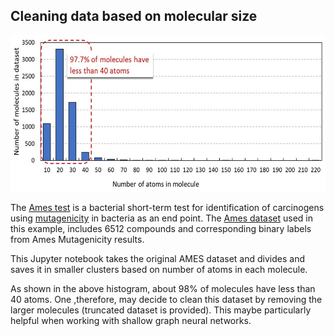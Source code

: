 ## Cleaning data based on molecular size 

<p align="center">
  <img src="https://github.com/hjooya/Chemical-ML-and-DL/blob/main/Cleaning_Data_based_on_Molecular_Size/AMES_Size_Distribution.jpg" width="600" height="250" />
</p>

The [Ames test](https://www.sciencedirect.com/topics/pharmacology-toxicology-and-pharmaceutical-science/ames-test) is a bacterial short-term test for identification of carcinogens using [mutagenicity](https://www.sciencedirect.com/topics/pharmacology-toxicology-and-pharmaceutical-science/mutagenicity) in bacteria as an end point. The [Ames dataset](https://weilab.math.msu.edu/DataLibrary/2D/) used in this example, includes 6512 compounds and corresponding binary labels from Ames Mutagenicity results.

This Jupyter notebook takes the original AMES dataset and divides and saves it in smaller clusters based on number of atoms in each molecule. 

As shown in the above histogram, about 98% of molecules have less than 40 atoms. One ,therefore, may decide to clean this dataset by removing the larger molecules (truncated dataset is provided). This maybe particularly helpful when working with shallow graph neural networks.
